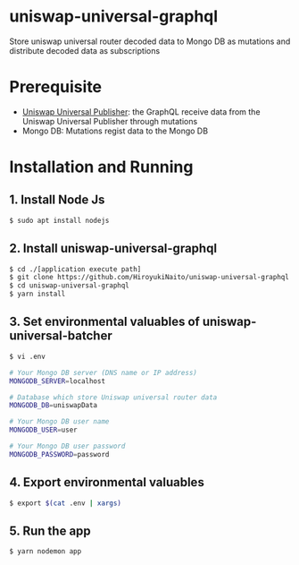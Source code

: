 # uniswap-universal-graphql
Store uniswap universal router decoded data to Mongo DB as mutations and distribute decoded data as subscriptions

# Prerequisite

- [Uniswap Universal Publisher](https://github.com/HiroyukiNaito/uniswap-universal-publisher): the GraphQL receive data from the Uniswap Universal Publisher through mutations
- Mongo DB: Mutations regist data to the Mongo DB

# Installation and Running

##  1. Install Node Js

```bash
$ sudo apt install nodejs
```

## 2. Install uniswap-universal-graphql

```bash
$ cd ./[application execute path]
$ git clone https://github.com/HiroyukiNaito/uniswap-universal-graphql.git
$ cd uniswap-universal-graphql
$ yarn install 
```

## 3. Set environmental valuables of uniswap-universal-batcher

```bash
$ vi .env
```
```bash
# Your Mongo DB server (DNS name or IP address)
MONGODB_SERVER=localhost

# Database which store Uniswap universal router data
MONGODB_DB=uniswapData

# Your Mongo DB user name
MONGODB_USER=user

# Your Mongo DB user password
MONGODB_PASSWORD=password
```

## 4. Export environmental valuables
```bash
$ export $(cat .env | xargs)
```

## 5. Run the app
```bash
$ yarn nodemon app
```
